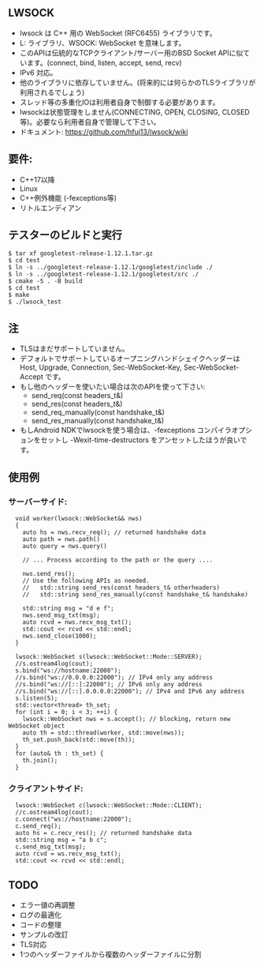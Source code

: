 ## LWSOCK

* lwsock は C++ 用の WebSocket (RFC6455) ライブラリです。
* L: ライブラリ、WSOCK: WebSocket を意味します。
* このAPIは伝統的なTCPクライアント/サーバー用のBSD Socket APIに似ています。(connect, bind, listen, accept, send, recv)
* IPv6 対応。
* 他のライブラリに依存していません。(将来的には何らかのTLSライブラリが利用されるでしょう)
* スレッド等の多重化IOは利用者自身で制御する必要があります。
* lwsockは状態管理をしません(CONNECTING, OPEN, CLOSING, CLOSED等)。必要なら利用者自身で管理して下さい。
* ドキュメント: https://github.com/hfuj13/lwsock/wiki

## 要件:

* C++17以降
* Linux
* C++例外機能 (-fexceptions等)
* リトルエンディアン

## テスターのビルドと実行

```
$ tar xf googletest-release-1.12.1.tar.gz
$ cd test
$ ln -s ../googletest-release-1.12.1/googletest/include ./
$ ln -s ../googletest-release-1.12.1/googletest/src ./
$ cmake -S . -B build
$ cd test
$ make
$ ./lwsock_test
```

## 注

* TLSはまだサポートしていません。
* デフォルトでサポートしているオープニングハンドシェイクヘッダーは Host, Upgrade, Connection, Sec-WebSocket-Key, Sec-WebSocket-Accept です。
* もし他のヘッダーを使いたい場合は次のAPIを使って下さい:
  * send_req(const headers_t&)
  * send_res(const headers_t&)
  * send_req_manually(const handshake_t&)
  * send_res_manually(const handshake_t&)
* もしAndroid NDKでlwsockを使う場合は、-fexceptions コンパイラオプションをセットし -Wexit-time-destructors をアンセットしたほうが良いです。

## 使用例

### サーバーサイド:

```
  void worker(lwsock::WebSocket&& nws)
  {
    auto hs = nws.recv_req(); // returned handshake data
    auto path = nws.path()
    auto query = nws.query()

    // ... Process according to the path or the query ....

    nws.send_res();
    // Use the following APIs as needed.
    //   std::string send_res(const headers_t& otherheaders)
    //   std::string send_res_manually(const handshake_t& handshake)

    std::string msg = "d e f";
    nws.send_msg_txt(msg);
    auto rcvd = nws.recv_msg_txt();
    std::cout << rcvd << std::endl;
    nws.send_close(1000);
  }

  lwsock::WebSocket s(lwsock::WebSocket::Mode::SERVER);
  //s.ostream4log(cout);
  s.bind("ws://hostname:22000");
  //s.bind("ws://0.0.0.0:22000"); // IPv4 only any address
  //s.bind("ws://[::]:22000"); // IPv6 only any address
  //s.bind("ws://[::].0.0.0.0:22000"); // IPv4 and IPv6 any address
  s.listen(5);
  std::vector<thread> th_set;
  for (int i = 0; i < 3; ++i) {
    lwsock::WebSocket nws = s.accept(); // blocking, return new WebSocket object
    auto th = std::thread(worker, std::move(nws));
    th_set.push_back(std::move(th));
  }
  for (auto& th : th_set) {
    th.join();
  }
```

### クライアントサイド:

```
  lwsock::WebSocket c(lwsock::WebSocket::Mode::CLIENT);
  //c.ostream4log(cout);
  c.connect("ws://hostname:22000");
  c.send_req();
  auto hs = c.recv_res(); // returned handshake data
  std::string msg = "a b c";
  c.send_msg_txt(msg);
  auto rcvd = ws.recv_msg_txt();
  std::cout << rcvd << std::endl;
```

## TODO

* エラー値の再調整
* ログの最適化
* コードの整理
* サンプルの改訂
* TLS対応
* 1つのヘッダーファイルから複数のヘッダーファイルに分割

